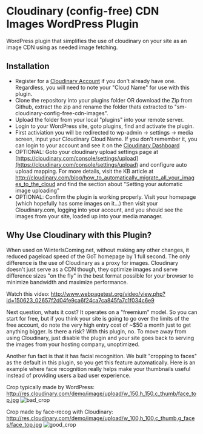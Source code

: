 # Cloudinary (config-free) CDN Images WordPress Plugin
WordPress plugin that simplifies the use of cloudinary on your site as an image CDN using as needed image fetching.

## Installation
- Register for a [Cloudinary Account](http://cloudinary.com/invites/lpov9zyyucivvxsnalc5/zm41jatc7d1qufgtlnna) if you don't already have one. Regardless, you will need to note your "Cloud Name" for use with this plugin.
- Clone the repository into your plugins folder OR download the Zip from Github, extract the zip and rename the folder thats extracted to "sm-cloudinary-config-free-cdn-images".
- Upload the folder from your local "plugins" into your remote server.
- Login to your WordPress site, goto plugins, find and activate the plugin.
- First activiation you will be redirected to wp-admin -> settings -> media screen, input your Cloudinary Cloud Name. If you don't remember it, you can login to your account and see it on the [Cloudinary Dashboard](https://cloudinary.com/console)
- OPTIONAL: Goto your cloudinary upload settings page at [https://cloudinary.com/console/settings/upload](https://cloudinary.com/console/settings/upload) and configure auto upload mapping. For more details, visit the KB article at http://cloudinary.com/blog/how_to_automatically_migrate_all_your_images_to_the_cloud and find the section about "Setting your automatic image uploading"
- OPTIONAL: Confirm the plugin is working properly. Visit your homepage (which hopefully has some images on it...) then visit your Cloudinary.com, logging into your account, and you should see the images from your site, loaded up into your media manager.

## Why Use Cloudinary with this Plugin?

When used on WinterIsComing.net, without making any other changes, it reduced pageload speed of the GoT homepage by 1 full second. The only difference is the use of Cloudinary as a proxy for images. Cloudinary doesn't just serve as a CDN though, they optimize images and serve difference sizes "on the fly" in the best format possible for your browser to minimize bandwidth and maximize performance. 

Watch this video: 
http://www.webpagetest.org/video/view.php?id=150623_02657f2d04fe9ca6f24ca7ca845fa7c1f034c6e9

Next question, whats it cost? It operates on a "freemium" model. So you can start for free, but if you think your site is going to go over the limits of the free account, do note the very high entry cost of ~$50 a month just to get anything bigger. Is there a risk? With this plugin, no. To move away from using Cloudinary, just disable the plugin and your site goes back to serving the images from your hosting company, unoptimized.

Another fun fact is that it has facial recognition. We built "cropping to faces" as the default in this plugin, so you get this feature automatically. Here is an example where face recognition really helps make your thumbnails useful instead of providing users a bad user experience.

Crop typically made by WordPress: 
http://res.cloudinary.com/demo/image/upload/w_150,h_150,c_thumb/face_top.jpg
![bad_crop](http://res.cloudinary.com/demo/image/upload/w_150,h_150,c_thumb/face_top.jpg)

Crop made by face-recog  with Cloudinary: http://res.cloudinary.com/demo/image/upload/w_100,h_100,c_thumb,g_faces/face_top.jpg
![good_crop](http://res.cloudinary.com/demo/image/upload/w_100,h_100,c_thumb,g_faces/face_top.jpg)
